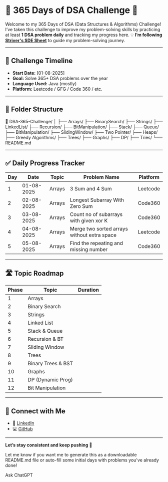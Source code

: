 # 🧠 365 Days of DSA Challenge 🚀

Welcome to my 365 Days of DSA (Data Structures & Algorithms) Challenge!  
I’ve taken this challenge to improve my problem-solving skills by practicing at least **1 DSA problem daily** and tracking my progress here.
💡 **I’m following [Striver's SDE Sheet](https://takeuforward.org/strivers-a2z-dsa-course/strivers-a2z-dsa-course-sheet-2/)** to guide my problem-solving journey.


---

## 📅 Challenge Timeline

- **Start Date:** [01-08-2025]
- **Goal:** Solve 365+ DSA problems over the year
- **Language Used:** Java (mostly)
- **Platform:** Leetcode / GFG / Code 360 / etc.

---

## 📂 Folder Structure

📁 DSA-365-Challenge/
│
├── Arrays/
├── BinarySearch/
├── Strings/
├── LinkedList/
├── Recursion/
├── BitManipulation/
├── Stack/
├── Queue/
├── BitManipulation/
├── SlidingWindow/
├── Two Pointer/
├── Heaps/
├── Greedy Algorithms/
├── Trees/
├── Graphs/
├── DP/
├── Tries/
└── README.md



---

## ✅ Daily Progress Tracker

| Day | Date       | Topic         | Problem Name                                | Platform |
|-----|------------|---------------|---------------------------------------------|----------|
| 1   | 01-08-2025 | Arrays        | 3 Sum and 4 Sum                             | Leetcode |
| 2   | 02-08-2025 | Arrays        | Longest Subarray With Zero Sum              | Code360  |
| 3   | 03-08-2025 | Arrays        | Count no of subarrays with given xor K      | Code360  |
| 4   | 04-08-2025 | Arrays        | Merge two sorted arrays without extra space | Leetcode |
| 5   | 05-08-2025 | Arrays        | Find the repeating and missing number       | Code360  |




---

## 🛣️ Topic Roadmap

| Phase | Topic             | Duration     |
|-------|-------------------|--------------|
| 1     | Arrays            |        
| 2     | Binary Search     |     
| 3     | Strings           |       
| 4     | Linked List       |      
| 5     | Stack & Queue     |      
| 6     | Recursion & BT    |        
| 7     | Sliding Window    |
| 8     | Trees             | 
| 9     | Binary Trees & BST| 
| 10    | Graphs            | 
| 11    | DP (Dynamic Prog) |
| 12    | Bit Manipulation  |

---

## 🔗 Connect with Me

- 💼 [LinkedIn](https://linkedin.com/in/iswaryaa28)
- 💻 [GitHub](https://github.com/iswarya-7)


---

**Let’s stay consistent and keep pushing 🚀**

Let me know if you want me to generate this as a downloadable README.md file or auto-fill some initial days with problems you've already done!








Ask ChatGPT

